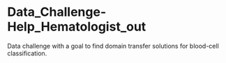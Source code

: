 # Data_Challenge-Help_Hematologist_out
Data challenge with a goal to find domain transfer solutions for blood-cell classification.
